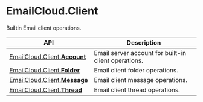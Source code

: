 # EmailCloud.Client
Builtin Email client operations.

API | Description
--- | -----------
[EmailCloud.Client.**Account**](ClientAccountApi_list.md) | Email server account for built-in client operations.
[EmailCloud.Client.**Folder**](ClientFolderApi_list.md) | Email client folder operations.
[EmailCloud.Client.**Message**](ClientMessageApi_list.md) | Email client message operations.
[EmailCloud.Client.**Thread**](ClientThreadApi_list.md) | Email client thread operations.
